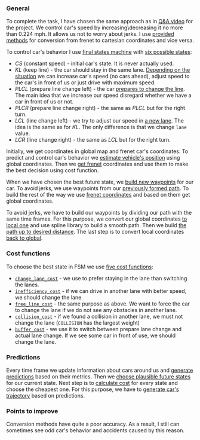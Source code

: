 ### General

To complete the task, I have chosen the same approach as in [Q&A video](https://www.youtube.com/watch?v=3QP3hJHm4WM) for the project. We control car's speed by increasing\decreasing it no more than 0.224 mph. It allows us not to worry about jerks. I use [provided methods](https://github.com/Helen1987/CarND-Path-Planning-Project/blob/master/src/map.cpp#L28) for conversion from frenet to cartesian coordinates and vice versa.

To control car's behavior I use [final states machine](https://github.com/Helen1987/CarND-Path-Planning-Project/blob/master/src/FSM.cpp) with [six possible states](https://github.com/Helen1987/CarND-Path-Planning-Project/blob/master/src/estimator.h#L11):
* _CS_ (constant speed) - initial car's state. It is never actually used.
* _KL_ (keep line) - the car should stay in the same lane. [Depending on the situation](https://github.com/Helen1987/CarND-Path-Planning-Project/blob/master/src/FSM.cpp#L155) we can increase car's speed (no cars ahead), adjust speed to the car's in front of us or just drive with maximum speed.
* _PLCL_ (prepare line change left) - the car [prepares to change the line](https://github.com/Helen1987/CarND-Path-Planning-Project/blob/master/src/FSM.cpp#L228). The main idea that we increase our speed disregard whether we have a car in front of us or not.
* _PLCR_ (prepare line change right) - the same as _PLCL_ but for the right turn.
* _LCL_ (line change left) - we try to adjust our speed in [a new lane](https://github.com/Helen1987/CarND-Path-Planning-Project/blob/master/src/FSM.cpp#L214). The idea is the same as for _KL_. The only difference is that we change `lane` value.
* _LCR_ (line change right) - the same as _LCL_ but for the right turn.

Initially, we get coordinates in global map and frenet car's coordinates. To predict and control car's behavior we [estimate vehicle's position](https://github.com/Helen1987/CarND-Path-Planning-Project/blob/master/src/vehicle.cpp#L99) using global coordinates. Then we [get frenet](https://github.com/Helen1987/CarND-Path-Planning-Project/blob/master/src/vehicle.cpp#L116) coordinates and use them to make the best decision using cost function.

When we have chosen the best future state, we [build new waypoints](https://github.com/Helen1987/CarND-Path-Planning-Project/blob/master/src/pathplanner.cpp#L78) for our car. To avoid jerks, we use waypoints from our [previously formed path](https://github.com/Helen1987/CarND-Path-Planning-Project/blob/master/src/trajectory.cpp#L54). To build the rest of the way we use [frenet coordinates](https://github.com/Helen1987/CarND-Path-Planning-Project/blob/master/src/trajectory.cpp#L137) and based on them get global coordinates.

To avoid jerks, we have to build our waypoints by dividing our path with the same time frames. For this purpose, we convert our global coordinates [to local one](https://github.com/Helen1987/CarND-Path-Planning-Project/blob/master/src/trajectory.cpp#L42) and use spline library to build a smooth path. Then we build [the path up to desired distance](https://github.com/Helen1987/CarND-Path-Planning-Project/blob/master/src/trajectory.cpp#L70). The last step is to convert local coordinates [back to global](https://github.com/Helen1987/CarND-Path-Planning-Project/blob/master/src/trajectory.cpp#L78).

### Cost functions

To choose the best state in FSM we use [five cost functions](https://github.com/Helen1987/CarND-Path-Planning-Project/blob/master/src/estimator.h#L75):
* [`change_lane_cost`](https://github.com/Helen1987/CarND-Path-Planning-Project/blob/master/src/estimator.cpp#L19) - we use to prefer staying in the lane than switching the lanes.
* [`inefficiency_cost`](https://github.com/Helen1987/CarND-Path-Planning-Project/blob/master/src/estimator.cpp#L28) - if we can drive in another lane with better speed, we should change the lane
* [`free_line_cost`](https://github.com/Helen1987/CarND-Path-Planning-Project/blob/master/src/estimator.cpp#L52) - the same purpose as above. We want to force the car to change the lane if we do not see any obstacles in another lane.
* [`collision_cost`](https://github.com/Helen1987/CarND-Path-Planning-Project/blob/master/src/estimator.cpp#L38) - if we found a collision in another lane, we must not change the lane (`COLLISION` has the largest weight)
* [`buffer_cost`](https://github.com/Helen1987/CarND-Path-Planning-Project/blob/master/src/estimator.cpp#L66) - we use it to switch between prepare lane change and actual lane change. If we see some car in front of use, we should change the lane.

### Predictions

Every time frame we update information about cars around us and [generate predictions](https://github.com/Helen1987/CarND-Path-Planning-Project/blob/master/src/pathplanner.cpp#L52) based on their metrics.
Then we [choose plausible future states](https://github.com/Helen1987/CarND-Path-Planning-Project/blob/master/src/FSM.cpp#L52) for our current state.
Next step is to [calculate cost](https://github.com/Helen1987/CarND-Path-Planning-Project/blob/master/src/FSM.cpp#L80) for every state and choose the cheapest one. For this purpose, we have to [generate car's trajectory](https://github.com/Helen1987/CarND-Path-Planning-Project/blob/master/src/FSM.cpp#L99) based on predictions.

### Points to improve

Conversion methods have quite a poor accuracy. As a result, I still can sometimes see odd car's behavior and accidents caused by this reason. 
